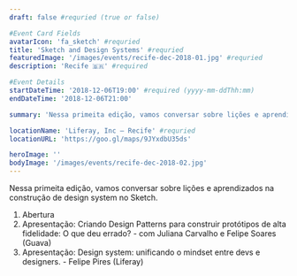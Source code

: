 ```yaml
---
draft: false #requried (true or false)

#Event Card Fields
avatarIcon: 'fa_sketch' #requried
title: 'Sketch and Design Systems' #requried
featuredImage: '/images/events/recife-dec-2018-01.jpg' #requried
description: 'Recife 🇧🇷' #required

#Event Details
startDateTime: '2018-12-06T19:00' #required (yyyy-mm-ddThh:mm)
endDateTime: '2018-12-06T21:00'

summary: 'Nessa primeita edição, vamos conversar sobre lições e aprendizados na construção de design system no Sketch.'

locationName: 'Liferay, Inc – Recife' #requried
locationURL: 'https://goo.gl/maps/9JYxdbU35ds'

heroImage: ''
bodyImage: '/images/events/recife-dec-2018-02.jpg'
---
```


Nessa primeita edição, vamos conversar sobre lições e aprendizados na construção de design system no Sketch.

1.  Abertura
1.  Apresentação: Criando Design Patterns para construir protótipos de alta fidelidade: O que deu errado? - com Juliana Carvalho e Felipe Soares (Guava)
1.  Apresentação: Design system: unificando o mindset entre devs e designers. - Felipe Pires (Liferay)
